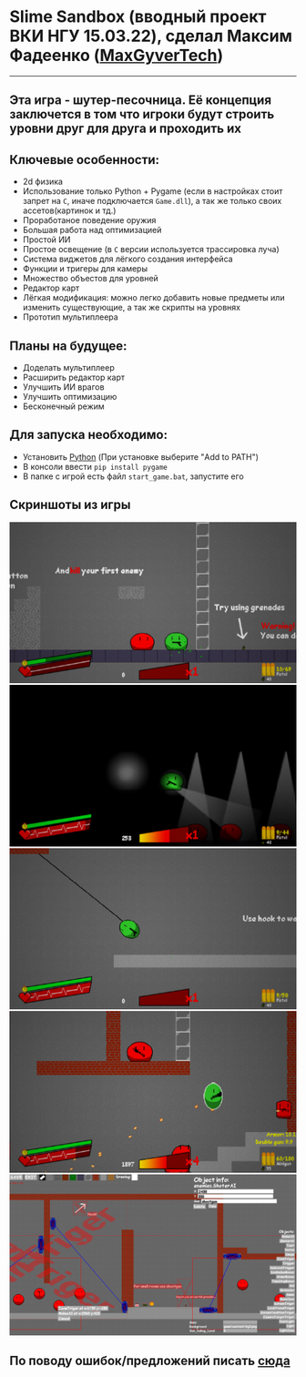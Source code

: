 # Slime Sandbox (вводный проект ВКИ НГУ 15.03.22), сделал Максим Фадеенко ([MaxGyverTech](https://github.com/MaxGyverTech))
------------------
## Эта игра - шутер-песочница. Её концепция заключется в том что игроки будут строить уровни друг для друга и проходить их
## Ключевые особенности:

* 2d физика
* Использование только Python + Pygame (если в настройках стоит запрет на `C`, иначе подключается `Game.dll`), а так же только своих ассетов(картинок и тд.)
* Проработаное поведение оружия
* Большая работа над оптимизацией
* Простой ИИ
* Простое освещение (в `C` версии используется трассировка луча)
* Система виджетов для лёгкого создания интерфейса
* Функции и тригеры для камеры
* Множество объестов для уровней
* Редактор карт
* Лёгкая модификация: можно легко добавить новые предметы или изменить существующие, а так же скрипты на уровнях
* Прототип мультиплеера

## Планы на будущее:

* Доделать мультиплеер
* Расширить редактор карт
* Улучшить ИИ врагов
* Улучшить оптимизацию
* Бесконечный режим

## Для запуска необходимо:
* Установить [Python](https://www.python.org/downloads/) (При установке выберите "Add to PATH")
* В консоли ввести `pip install pygame`
* В папке с игрой есть файл `start_game.bat`, запустите его

## Скриншоты из игры
![](screenshots/scr1.png)
![](screenshots/scr2.png)
![](screenshots/scr3.png)
![](screenshots/scr4.png)
![](screenshots/scr5.png)


## По поводу ошибок/предложений писать [сюда](https://t.me/maxgyvertech)